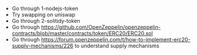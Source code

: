 
 - Go through 1-nodejs-token
 - Try swapping on uniswap
 - Go through 2-solitidy-token
 - Go through https://github.com/OpenZeppelin/openzeppelin-contracts/blob/master/contracts/token/ERC20/ERC20.sol
 - Go through https://forum.openzeppelin.com/t/how-to-implement-erc20-supply-mechanisms/226 to understand supply mechanisms
